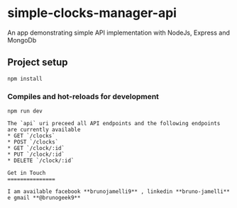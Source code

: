 # simple-clocks-manager-api
An app demonstrating simple API implementation with NodeJs, Express and MongoDb

## Project setup
```
npm install
```

### Compiles and hot-reloads for development
```
npm run dev

The `api` uri preceed all API endpoints and the following endpoints are currently available
* GET `/clocks`
* POST `/clocks`
* GET `/clock/:id`
* PUT `/clock/:id`
* DELETE `/clock/:id`

Get in Touch
===============

I am available facebook **brunojamelli9** , linkedin **bruno-jamelli** e gmail **@brunogeek9**